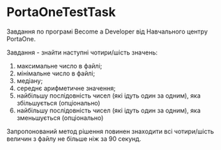 # PortaOneTestTask
Завдання по програмі Become a Developer від Навчального центру PortaOne.

Завдання - знайти наступні чотири/шість значень:
1. максимальне число в файлі;
2. мінімальне число в файлі;
3. медіану;
4. середнє арифметичне значення;
5. найбільшу послідовність чисел (які ідуть один за одним), яка збільшується (опціонально)
6. найбільшу послідовність чисел (які ідуть один за одним), яка зменьшується (опціонально)

Запропонований метод рішення повинен знаходити всі чотири/шість величин з файлу не більше ніж за 90 секунд.
